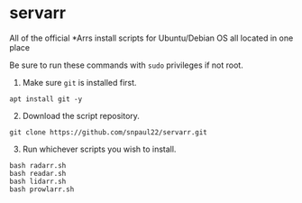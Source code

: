 # servarr
All of the official *Arrs install scripts for Ubuntu/Debian OS all located in one place

Be sure to run these commands with ```sudo``` privileges if not root.

1. Make sure ```git``` is installed first.
```
apt install git -y
```

2. Download the script repository.
```
git clone https://github.com/snpaul22/servarr.git
```

3. Run whichever scripts you wish to install.
```
bash radarr.sh
bash readar.sh
bash lidarr.sh
bash prowlarr.sh
```
